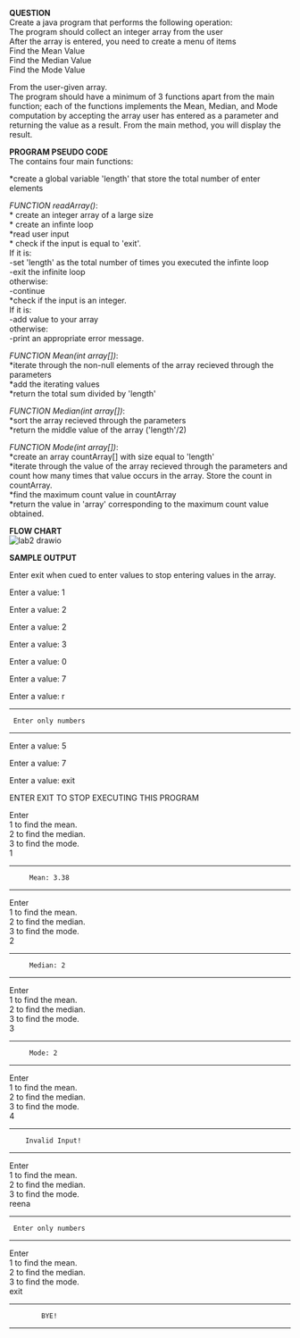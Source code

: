 **QUESTION**  
Create a java program that performs the following operation:    
The program should collect an integer array from the user    
After the array is entered, you need to create a menu of items   
Find the Mean Value    
Find the Median Value    
Find the Mode Value     

From the user-given array.    
The program should have a minimum of 3 functions apart from the main function; each of the functions implements the Mean, Median, and Mode computation by accepting the array user has entered as a parameter and returning the value as a result. From the main method, you will display the result.

**PROGRAM PSEUDO CODE**     
The contains four main functions:   
  
*create a global variable 'length' that store the total number of enter elements   
  
*FUNCTION readArray()*:   
    * create an integer array of a large size  
    * create an infinte loop  
        *read user input  
        * check if the input is equal to 'exit'.   
            If it is:    
                -set 'length' as the total number of times you executed the infinte loop    
                -exit the infinite loop     
            otherwise:    
                -continue    
        *check if the input is an integer.   
            If it is:    
                -add value to your array  
            otherwise:    
                -print an appropriate error message.    

*FUNCTION Mean(int array[])*:  
    *iterate through the non-null elements of the array recieved through the parameters  
    *add the iterating values    
    *return the total sum divided by 'length'  

*FUNCTION Median(int array[])*:  
    *sort the array recieved through the parameters  
    *return the middle value of the array ('length'/2)    

*FUNCTION Mode(int array[])*:  
    *create an array countArray[] with size equal to 'length'  
    *iterate through the value of the array recieved through the parameters and count how many times that value occurs in the array. Store the count in countArray.  
    *find the maximum count value in countArray  
    *return the value in 'array' corresponding to the maximum count value obtained.    

**FLOW CHART**    
![lab2 drawio](https://user-images.githubusercontent.com/118504536/219005942-5941a714-a15c-4926-ba6c-4e41dd24d9d5.png)  

**SAMPLE OUTPUT**      

Enter exit when cued to enter values to stop entering values in the array.    
   
Enter a value: 1      

Enter a value: 2    

Enter a value: 2    

Enter a value: 3    

Enter a value: 0    

Enter a value: 7    

Enter a value: r   

----------------------------    
     Enter only numbers    
----------------------------    


Enter a value: 5    

Enter a value: 7    

Enter a value: exit    


ENTER EXIT TO STOP EXECUTING THIS PROGRAM    

Enter    
 1 to find the mean.    
 2 to find the median.    
 3 to find the mode.      
1    

----------------------------    
         Mean: 3.38      
----------------------------      

Enter    
 1 to find the mean.    
 2 to find the median.    
 3 to find the mode.    
2    

----------------------------    
         Median: 2    
----------------------------    
 
Enter      
 1 to find the mean.      
 2 to find the median.      
 3 to find the mode.      
3        

----------------------------      
         Mode: 2      
----------------------------      

Enter    
 1 to find the mean.    
 2 to find the median.    
 3 to find the mode.    
4    

----------------------------    
        Invalid Input!    
----------------------------     

Enter    
 1 to find the mean.    
 2 to find the median.    
 3 to find the mode.    
reena    

----------------------------    
     Enter only numbers    
----------------------------    

Enter      
 1 to find the mean.     
 2 to find the median.      
 3 to find the mode.      
 exit      
 
----------------------------      
            BYE!      
----------------------------      
